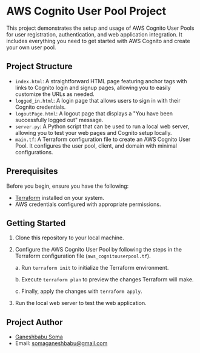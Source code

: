 # AWS Cognito User Pool Project

This project demonstrates the setup and usage of AWS Cognito User Pools for user registration, authentication, and web application integration. It includes everything you need to get started with AWS Cognito and create your own user pool.

## Project Structure
- `index.html`: A straightforward HTML page featuring anchor tags with links to Cognito login and signup pages, allowing you to easily customize the URLs as needed.
- `logged_in.html`: A login page that allows users to sign in with their Cognito credentials.
- `logoutPage.html`: A logout page that displays a "You have been successfully logged out" message.
- `server.py`: A Python script that can be used to run a local web server, allowing you to test your web pages and Cognito setup locally.
- `main.tf`: A Terraform configuration file to create an AWS Cognito User Pool. It configures the user pool, client, and domain with minimal configurations.
## Prerequisites

Before you begin, ensure you have the following:

- [Terraform](https://www.terraform.io/) installed on your system.
- AWS credentials configured with appropriate permissions.
## Getting Started

1. Clone this repository to your local machine.
2. Configure the AWS Cognito User Pool by following the steps in the Terraform configuration file (`aws_cognitouserpool.tf`).

    a. Run `terraform init` to initialize the Terraform environment.

   b. Execute `terraform plan` to preview the changes Terraform will make.

   c. Finally, apply the changes with `terraform apply`.
4. Run the local web server to test the web application.

## Project Author

- [Ganeshbabu Soma](https://github.com/Somaganeshbabu/aws-mini-projects)
- Email: somaganeshbabu@gmail.com
